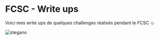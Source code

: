 # FCSC - Write ups

Voici mes write ups de quelques challenges réalisés pendant le FCSC ☺️ <br>

![stegano](https://user-images.githubusercontent.com/66923124/167313205-f12f2b3c-706b-4fb1-b37d-83c765682341.png)

